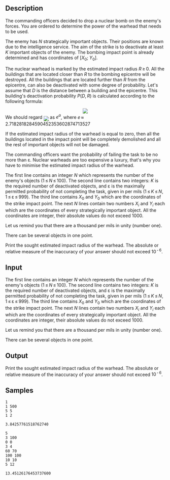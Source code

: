 ## Description

<div><p>The commanding officers decided to drop a nuclear bomb on the enemy's forces. You are ordered to determine the power of the warhead that needs to be used.</p><p>The enemy has <span class="tex-span"><i>N</i></span> strategically important objects. Their positions are known due to the intelligence service. The aim of the strike is to deactivate at least <span class="tex-span"><i>K</i></span> important objects of the enemy. The bombing impact point is already determined and has coordinates of <span class="tex-span">[<i>X</i><sub class="lower-index">0</sub>; <i>Y</i><sub class="lower-index">0</sub>]</span>.</p><p>The nuclear warhead is marked by the estimated impact radius <span class="tex-span"><i>R</i> ≥ 0</span>. All the buildings that are located closer than <span class="tex-span"><i>R</i></span> to the bombing epicentre will be destroyed. All the buildings that are located further than <span class="tex-span"><i>R</i></span> from the epicentre, can also be deactivated with some degree of probability. Let's assume that <span class="tex-span"><i>D</i></span> is the distance between a building and the epicentre. This building's deactivation probability <span class="tex-span"><i>P</i>(<i>D</i>, <i>R</i>)</span> is calculated according to the following formula: </p><center class="tex-equation"><img align="middle" class="tex-formula" src="./25337/file/DNty9LDf.png" style="max-width: 100.0%;max-height: 100.0%;"></center> We should regard <img align="middle" class="tex-formula" src="./25337/file/24GRIluF.png" style="max-width: 100.0%;max-height: 100.0%;"> as <span class="tex-span"><i>e</i><sup class="upper-index"><i>a</i></sup></span>, where <span class="tex-span"><i>e</i> ≈ 2.7182818284590452353602874713527</span><p>If the estimated impact radius of the warhead is equal to zero, then all the buildings located in the impact point will be completely demolished and all the rest of important objects will not be damaged.</p><p>The commanding officers want the probability of failing the task to be no more than <span class="tex-span">ε</span>. Nuclear warheads are too expensive a luxury, that's why you have to minimise the estimated impact radius of the warhead. </p></div><div class="input-specification"><p>The first line contains an integer <span class="tex-span"><i>N</i></span> which represents the number of the enemy's objects (<span class="tex-span">1 ≤ <i>N</i> ≤ 100</span>). The second line contains two integers: <span class="tex-span"><i>K</i></span> is the required number of deactivated objects, and <span class="tex-span">ε</span> is the maximally permitted probability of not completing the task, given in per mils (<span class="tex-span">1 ≤ <i>K</i> ≤ <i>N</i></span>, <span class="tex-span">1 ≤ ε ≤ 999</span>). The third line contains <span class="tex-span"><i>X</i><sub class="lower-index">0</sub></span> and <span class="tex-span"><i>Y</i><sub class="lower-index">0</sub></span> which are the coordinates of the strike impact point. The next <span class="tex-span"><i>N</i></span> lines contain two numbers <span class="tex-span"><i>X</i><sub class="lower-index"><i>i</i></sub></span> and <span class="tex-span"><i>Y</i><sub class="lower-index"><i>i</i></sub></span> each which are the coordinates of every strategically important object. All the coordinates are integer, their absolute values do not exceed <span class="tex-span">1000</span>.</p><p>Let us remind you that there are a thousand per mils in unity (number one).</p><p>There can be several objects in one point.</p></div><div class="output-specification"><p>Print the sought estimated impact radius of the warhead. The absolute or relative measure of the inaccuracy of your answer should not exceed <span class="tex-span">10<sup class="upper-index"> - 6</sup></span>.</p></div>


## Input

<p>The first line contains an integer <span class="tex-span"><i>N</i></span> which represents the number of the enemy's objects (<span class="tex-span">1 ≤ <i>N</i> ≤ 100</span>). The second line contains two integers: <span class="tex-span"><i>K</i></span> is the required number of deactivated objects, and <span class="tex-span">ε</span> is the maximally permitted probability of not completing the task, given in per mils (<span class="tex-span">1 ≤ <i>K</i> ≤ <i>N</i></span>, <span class="tex-span">1 ≤ ε ≤ 999</span>). The third line contains <span class="tex-span"><i>X</i><sub class="lower-index">0</sub></span> and <span class="tex-span"><i>Y</i><sub class="lower-index">0</sub></span> which are the coordinates of the strike impact point. The next <span class="tex-span"><i>N</i></span> lines contain two numbers <span class="tex-span"><i>X</i><sub class="lower-index"><i>i</i></sub></span> and <span class="tex-span"><i>Y</i><sub class="lower-index"><i>i</i></sub></span> each which are the coordinates of every strategically important object. All the coordinates are integer, their absolute values do not exceed <span class="tex-span">1000</span>.</p><p>Let us remind you that there are a thousand per mils in unity (number one).</p><p>There can be several objects in one point.</p>


## Output

<p>Print the sought estimated impact radius of the warhead. The absolute or relative measure of the inaccuracy of your answer should not exceed <span class="tex-span">10<sup class="upper-index"> - 6</sup></span>.</p>


## Samples

```input1
1
1 500
5 5
1 2

```

```output1
3.84257761518762740

```






```input2
5
3 100
0 0
3 4
60 70
100 100
10 10
5 12

```

```output2
13.45126176453737600

```



